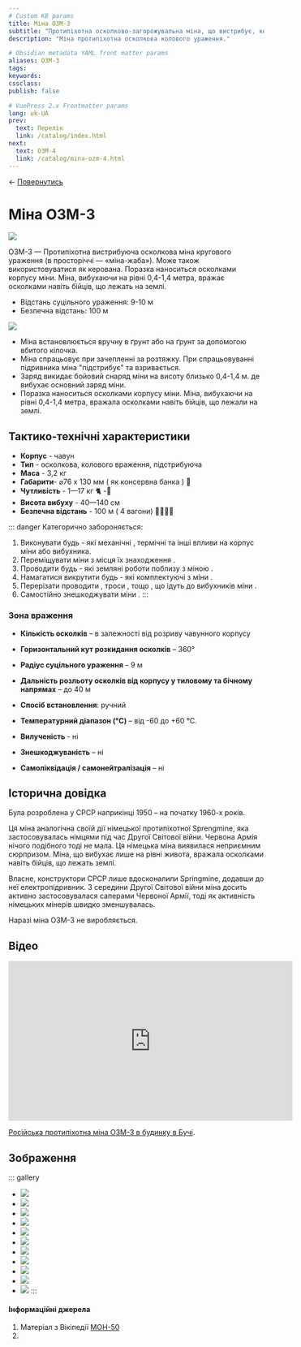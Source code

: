 ```yaml
---
# Custom KB params
title: Міна ОЗМ-3
subtitle: "Протипіхотна осколково-загорожувальна міна, що вистрибує, колового ураження."
description: "Міна протипіхотна осколкова колового ураження."

# Obsidian metadata YAML front matter params
aliases: ОЗМ-3
tags:
keywords:
cssclass:
publish: false

# VuePress 2.x Frontmatter params
lang: uk-UA
prev:
  text: Перелік
  link: /catalog/index.html
next:
  text: ОЗМ-4
  link: /catalog/mina-ozm-4.html
---
```


← [Повернутись](./index.md)

# Міна ОЗМ-3

![](./assets/ozm-3_1.png)

ОЗМ-3 — Протипіхотна вистрибуюча осколкова міна кругового ураження (в просторіччі — «міна-жаба»). Може також використовуватися як керована.
Поразка наноситься осколками корпусу міни. Міна, вибухаючи на рівні 0,4-1,4 метра, вражає осколками навіть бійців, що лежать на землі.

- Відстань суцільного ураження: 9-10 м
- Безпечна відстань: 100 м

![](./assets/distance-10.svg)

- Міна встановлюється вручну в ґрунт або на ґрунт за допомогою вбитого кілочка.
- Міна спрацьовує при зачепленні за розтяжку. При спрацьовуванні підривника міна "підстрибує" та взривається.
- Заряд викидає бойовий снаряд міни на висоту близько 0,4-1,4 м. де вибухає основний заряд міни.
- Поразка наноситься осколками корпусу міни. Міна, вибухаючи на рівні 0,4-1,4 метра, вражала осколками навіть бійців, що лежали на землі.

## Тактико-технічні характеристики

- **Корпус** - чавун
- **Тип** - осколкова, колового враження, підстрибуюча
- **Маса** - 3,2 кг
- **Габарити**- ⌀76 x 130 мм ( як консервна банка ) 🥫
- **Чутливість** - 1—17 кг 🐈 -🦮
- **Висота вибуху** - 40—140 см
- **Безпечна відстань** - 100 м ( 4 вагони) 🚃🚃🚃🚃

::: danger Категорично забороняється:

1. Виконувати будь - які механічні , термічні та інші впливи на корпус міни або вибухника.
2. Переміщувати міни з місця їх знаходження .
3. Проводити будь - які земляні роботи поблизу з міною .
4. Намагатися викрутити будь - які комплектуючі з міни .
5. Перерізати проводити , троси , тощо , що ідуть до вибухників міни .
6. Самостійно знешкоджувати міни .
   :::

### Зона враження

- **Кількість осколків** – в залежності від розриву чавунного корпусу
- **Горизонтальний кут розкидання осколків** – 360°
- **Радіус суцільного ураження** – 9 м
- **Дальність розльоту осколків від корпусу у тиловому та бічному напрямах** – до 40 м

- **Спосіб встановлення**: ручний
- **Температурний діапазон (°C)** – від -60 до +60 °C.
- **Вилученість** - ні
- **Знешкоджуваність** – ні
- **Самоліквідація / самонейтралізація** – ні

## Історична довідка

Була розроблена у СРСР наприкінці 1950 – на початку 1960-х років.

Ця міна аналогічна своїй дії німецької протипіхотної Sprengmine, яка застосовувалась німцями під час Другої Світової війни. Червона Армія нічого подібного тоді не мала. Ця німецька міна виявилася неприємним сюрпризом. Міна, що вибухає лише на рівні живота, вражала осколками навіть бійців, що лежать землі.

Власне, конструктори СРСР лише вдосконалили Springmine, додавши до неї електропідривник. З середини Другої Світової війни міна досить активно застосовувалася саперами Червоної Армії, тоді як активність німецьких мінерів швидко зменшувалась.

Наразі міна ОЗМ-3 не виробляється.

## Відео
<iframe width="560" height="315" src="https://www.youtube.com/embed/qmco21uT314" title="YouTube video player" frameborder="0" allow="accelerometer; autoplay; clipboard-write; encrypted-media; gyroscope; picture-in-picture" allowfullscreen></iframe>

[Російська протипіхотна міна ОЗМ-3 в будинку в Бучі](https://twitter.com/i/status/1511324392743186435).

## Зображення

::: gallery

- ![](./assets/ozm-3_7.png)
- ![](./assets/ozm-3_1.png)
- ![](./assets/ozm-3_11.png)
- ![](./assets/ozm-3_10.png)
- ![](./assets/ozm-3_9.png)
- ![](./assets/ozm-3_5.png)
- ![](./assets/ozm-3_4.png)
- ![](./assets/ozm-3_3.png)
- ![](./assets/ozm-3_2.png)
- ![](./assets/mines-ozm.png)
- ![](./assets/ozm-3_bucha.png)
  :::

#### Інформаційні джерела

1.  Матеріал з Вікіпедії [МОН-50](https://uk.wikipedia.org/wiki/%D0%9C%D0%9E%D0%9D-50)
2.
